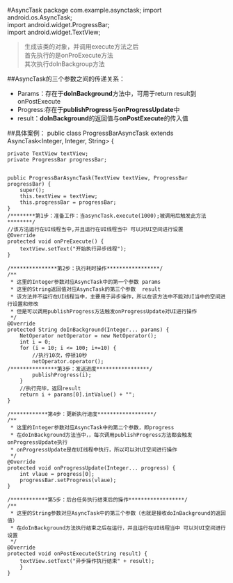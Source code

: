 #AsyncTask
	package com.example.asynctask;
	import android.os.AsyncTask;  
	import android.widget.ProgressBar;  
	import android.widget.TextView;  
	  
>生成该类的对象，并调用execute方法之后  
	首先执行的是onProExecute方法  
	 其次执行doInBackgroup方法  
	 
##AsyncTask的三个参数之间的传递关系：  
* Params：存在于**doInBackground**方法中，可用于return result到onPostExecute
* Progress:存在于**publishProgress**与**onProgressUpdate**中
* result：**doInBackground**的返回值与**onPostExecute**的传入值

	
##具体案例：
	public class ProgressBarAsyncTask extends AsyncTask<Integer, Integer, String> {  
  
    private TextView textView;  
    private ProgressBar progressBar;  
      
      
    public ProgressBarAsyncTask(TextView textView, ProgressBar progressBar) {  
        super();  
        this.textView = textView;  
        this.progressBar = progressBar;  
    }  
    /********第1步：准备工作：当asyncTask.execute(1000);被调用后触发此方法********/
    //该方法运行在UI线程当中,并且运行在UI线程当中 可以对UI空间进行设置  
    @Override  
    protected void onPreExecute() {  
        textView.setText("开始执行异步线程");  
    }  
  
  	/***************第2步：执行耗时操作*****************/
    /**  
     * 这里的Integer参数对应AsyncTask中的第一个参数 params
     * 这里的String返回值对应AsyncTask的第三个参数  result
     * 该方法并不运行在UI线程当中，主要用于异步操作，所以在该方法中不能对UI当中的空间进行设置和修改  
     * 但是可以调用publishProgress方法触发onProgressUpdate对UI进行操作  
     */  
    @Override  
    protected String doInBackground(Integer... params) {  
        NetOperator netOperator = new NetOperator();  
        int i = 0;  
        for (i = 10; i <= 100; i+=10) {  
        	//执行10次，停顿10秒
            netOperator.operator();
  	/***************第3步：发送进度*****************/   
            publishProgress(i);  
        }  
        //执行完毕，返回result
        return i + params[0].intValue() + "";  
    }  
  
    /************第4步：更新执行进度******************/
    /**  
     * 这里的Integer参数对应AsyncTask中的第二个参数，即progress
     * 在doInBackground方法当中，，每次调用publishProgress方法都会触发onProgressUpdate执行  
     * onProgressUpdate是在UI线程中执行，所以可以对UI空间进行操作  
     */  
    @Override  
    protected void onProgressUpdate(Integer... progress) {  
        int vlaue = progress[0];  
        progressBar.setProgress(vlaue);  
    }   
      
    /************第5步：后台任务执行结束后的操作******************/
    /**  
     * 这里的String参数对应AsyncTask中的第三个参数（也就是接收doInBackground的返回值）  
     * 在doInBackground方法执行结束之后在运行，并且运行在UI线程当中 可以对UI空间进行设置  
     */  
    @Override  
    protected void onPostExecute(String result) {  
        textView.setText("异步操作执行结束" + result);  
    	}  
	}  